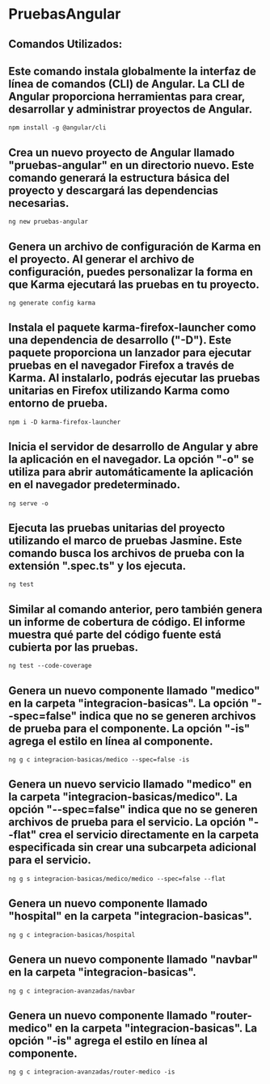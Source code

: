 # PruebasAngular

## Comandos Utilizados:

## Este comando instala globalmente la interfaz de línea de comandos (CLI) de Angular. La CLI de Angular proporciona herramientas para crear, desarrollar y administrar proyectos de Angular.
```
npm install -g @angular/cli
```

## Crea un nuevo proyecto de Angular llamado "pruebas-angular" en un directorio nuevo. Este comando generará la estructura básica del proyecto y descargará las dependencias necesarias.
```
ng new pruebas-angular
```

## Genera un archivo de configuración de Karma en el proyecto. Al generar el archivo de configuración, puedes personalizar la forma en que Karma ejecutará las pruebas en tu proyecto.
```
ng generate config karma
```

## Instala el paquete karma-firefox-launcher como una dependencia de desarrollo ("-D"). Este paquete proporciona un lanzador para ejecutar pruebas en el navegador Firefox a través de Karma. Al instalarlo, podrás ejecutar las pruebas unitarias en Firefox utilizando Karma como entorno de prueba.
```
npm i -D karma-firefox-launcher
```

## Inicia el servidor de desarrollo de Angular y abre la aplicación en el navegador. La opción "-o" se utiliza para abrir automáticamente la aplicación en el navegador predeterminado.
```
ng serve -o
```

## Ejecuta las pruebas unitarias del proyecto utilizando el marco de pruebas Jasmine. Este comando busca los archivos de prueba con la extensión ".spec.ts" y los ejecuta.
```
ng test
```

## Similar al comando anterior, pero también genera un informe de cobertura de código. El informe muestra qué parte del código fuente está cubierta por las pruebas.
```
ng test --code-coverage
```

## Genera un nuevo componente llamado "medico" en la carpeta "integracion-basicas". La opción "--spec=false" indica que no se generen archivos de prueba para el componente. La opción "-is" agrega el estilo en línea al componente.
```
ng g c integracion-basicas/medico --spec=false -is
```

## Genera un nuevo servicio llamado "medico" en la carpeta "integracion-basicas/medico". La opción "--spec=false" indica que no se generen archivos de prueba para el servicio. La opción "--flat" crea el servicio directamente en la carpeta especificada sin crear una subcarpeta adicional para el servicio.
```
ng g s integracion-basicas/medico/medico --spec=false --flat
```

## Genera un nuevo componente llamado "hospital" en la carpeta "integracion-basicas".
```
ng g c integracion-basicas/hospital
```

## Genera un nuevo componente llamado "navbar" en la carpeta "integracion-basicas".
```
ng g c integracion-avanzadas/navbar
```

## Genera un nuevo componente llamado "router-medico" en la carpeta "integracion-basicas". La opción "-is" agrega el estilo en línea al componente.
```
ng g c integracion-avanzadas/router-medico -is
```
